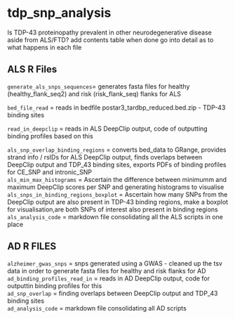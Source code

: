 # tdp_snp_analysis
Is TDP-43 proteinopathy prevalent in other neurodegenerative disease aside from ALS/FTD?
add contents table when done 
go into detail as to what happens in each file
## ALS R Files 
```generate_als_snps_sequences```= generates fasta files for healthy (healthy_flank_seq2) and risk (risk_flank_seq) flanks for ALS  

```bed_file_read``` = reads in bedfile postar3_tardbp_reduced.bed.zip - TDP-43 binding sites   

```read_in_deepclip``` = reads in ALS DeepClip output, code of outputting binding profiles based on this   

```als_snp_overlap_binding_regions``` = converts bed_data to GRange, provides strand info / rsIDs for ALS DeepClip output, finds overlaps between DeepClip output and TDP_43 binding sites, exports PDFs of binding profiles for CE_SNP and intronic_SNP  
```als_min_max_histograms``` = Ascertain the difference between minimumm and maximum DeepClip scores per SNP and generating histograms to visualise   
```als_snps_in_binding_regions_boxplot``` = Ascertain how many SNPs from the DeepClip output are also present in TDP-43 binding regions, make a boxplot for visualisation,are both SNPs of interest also present in binding regions  
```als_analysis_code``` = markdown file consolidating all the ALS scripts in one place  

## AD R FILES
```alzheimer_gwas_snps``` = snps generated using a GWAS - cleaned up the tsv data in order to generate fasta files for healthy and risk flanks for AD   
```ad_binding_profiles_read_in``` = reads in AD DeepClip output, code for outputtin binding profiles for this  
```ad_snp_overlap``` = finding overlaps between DeepClip output and TDP_43 binding sites   
```ad_analysis_code``` = markdown file consolidating all AD scripts 
